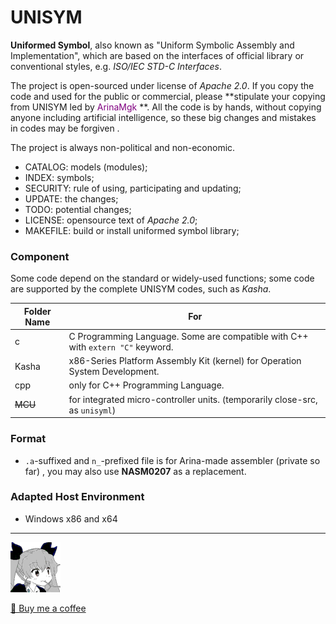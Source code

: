 # UNISYM

**Uniformed Symbol**, also known as "Uniform Symbolic Assembly and Implementation", which are based on the interfaces of official library or conventional styles, e.g. *ISO/IEC STD-C Interfaces*.

The project is open-sourced under license of *Apache 2.0*. If you copy the code and used for the public or commercial, please **stipulate your copying from UNISYM led by<font color="purple"> ArinaMgk </font> **. All the code is by hands, without copying anyone including artificial intelligence, so these big changes and mistakes in codes may be forgiven .

The project is always non-political and non-economic.

- CATALOG: models (modules);
- INDEX: symbols;
- SECURITY: rule of using, participating and updating;
- UPDATE: the changes;
- TODO: potential changes;
- LICENSE: opensource text of *Apache 2.0*;
- MAKEFILE: build or install uniformed symbol library;

### Component

Some code depend on the standard or widely-used functions; some code are supported by the complete UNISYM codes, such as *Kasha*.

| Folder Name        | For                                                          |
| ------------------ | ------------------------------------------------------------ |
| c                  | C Programming Language. Some are compatible with C++ with `extern "C"` keyword. |
| Kasha              | x86-Series Platform Assembly Kit (kernel) for Operation System Development. |
| cpp                | only for C++ Programming Language. |
| <del>MCU</del> | for integrated micro-controller units. (temporarily close-src, as `unisyml`) |

### Format

- `.a`-suffixed and `n_`-prefixed file is for Arina-made assembler (private so far) , you may also use **NASM0207** as a replacement.

### Adapted Host Environment

- Windows x86 and x64



---

![Contributor ArinaMgk](./.picture/phina.head.bmp)

[🍨 Buy me a coffee](https://www.buymeacoffee.com/arinamgk)
